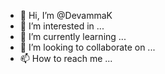 - 👋 Hi, I’m @DevammaK
- 👀 I’m interested in ...
- 🌱 I’m currently learning ...
- 💞️ I’m looking to collaborate on ...
- 📫 How to reach me ...

<!---
DevammaK/DevammaK is a ✨ special ✨ repository because its `README.md` (this file) appears on your GitHub profile.
You can click the Preview link to take a look at your changes.
--->
